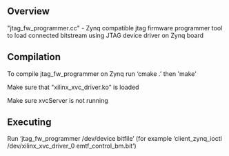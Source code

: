 ## Overview
"jtag_fw_programmer.cc" - Zynq compatible jtag firmware programmer tool to load connected bitstream using JTAG device driver on Zynq board

## Compilation
To compile jtag_fw_programmer on Zynq run ‘cmake .’ then 'make'

Make sure that "xilinx_xvc_driver.ko" is loaded

Make sure xvcServer is not running

## Executing
Run ‘jtag_fw_programmer /dev/device bitfile’
    (for example ‘client_zynq_ioctl /dev/xilinx_xvc_driver_0 emtf_control_bm.bit’)

